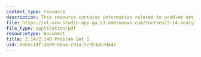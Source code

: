 ```yaml
---
content_type: resource
description: This resource contains information related to problem set 1.
file: https://ol-ocw-studio-app-qa.s3.amazonaws.com/courses/2-14-analysis-and-design-of-feedback-control-systems-spring-2014/e8b5c14fab8968aac01a5c953462d447_MIT2_14S14_Problem_Set_1.pdf
file_type: application/pdf
resourcetype: Document
title: 2.14/2.140 Problem Set 1
uid: e8b5c14f-ab89-68aa-c01a-5c953462d447
---
```

